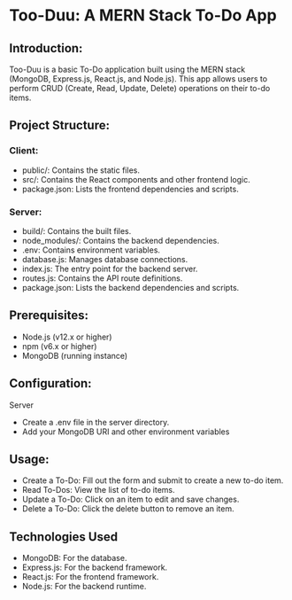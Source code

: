 # Too-Duu: A MERN Stack To-Do App

## Introduction:

Too-Duu is a basic To-Do application built using the MERN stack (MongoDB, Express.js, React.js, and Node.js). This app allows users to perform CRUD (Create, Read, Update, Delete) operations on their to-do items.

## Project Structure:

### Client:
- public/: Contains the static files.
- src/: Contains the React components and other frontend logic.
- package.json: Lists the frontend dependencies and scripts.
### Server:
- build/: Contains the built files.
- node_modules/: Contains the backend dependencies.
- .env: Contains environment variables.
- database.js: Manages database connections.
- index.js: The entry point for the backend server.
- routes.js: Contains the API route definitions.
- package.json: Lists the backend dependencies and scripts.

## Prerequisites:
- Node.js (v12.x or higher)
- npm (v6.x or higher)
- MongoDB (running instance)

## Configuration:
Server
- Create a .env file in the server directory.
- Add your MongoDB URI and other environment variables

## Usage:
- Create a To-Do: Fill out the form and submit to create a new to-do item.
- Read To-Dos: View the list of to-do items.
- Update a To-Do: Click on an item to edit and save changes.
- Delete a To-Do: Click the delete button to remove an item.

## Technologies Used
- MongoDB: For the database.
- Express.js: For the backend framework.
- React.js: For the frontend framework.
- Node.js: For the backend runtime.

